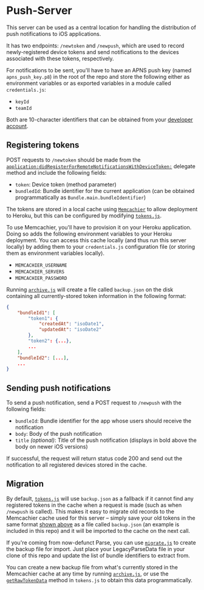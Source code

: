 # Push-Server

This server can be used as a central location for handling the distribution of push notifications to iOS applications.

It has two endpoints: `/newtoken` and `/newpush`, which are used to record newly-registered device tokens and send notifications to the devices associated with these tokens, respectively.

For notifications to be sent, you'll have to have an APNS push key (named `apns_push_key.p8`) in the root of the repo and store the following either as environment variables or as exported variables in a module called `credentials.js`:

- `keyId`
- `teamId`

Both are 10-character identifiers that can be obtained from your [developer account](https://developer.apple.com/account/).

## Registering tokens
POST requests to `/newtoken` should be made from the [`application:didRegisterForRemoteNotificationsWithDeviceToken:`](https://developer.apple.com/documentation/uikit/uiapplicationdelegate/1622958-application?language=swift) delegate method and include the following fields:

- `token`: Device token (method parameter)
- `bundledId`: Bundle identifier for the current application (can be obtained programmatically as `Bundle.main.bundleIdentifier`)

The tokens are stored in a local cache using [`Memcachier`](https://devcenter.heroku.com/articles/memcachier) to allow deployment to Heroku, but this can be configured by modifying [`tokens.js`](tokens.js).

To use Memcachier, you'll have to provision it on your Heroku application. Doing so adds the following environment variables to your Heroku deployment. You can access this cache locally (and thus run this server locally) by adding them to your `credentials.js` configuration file (or storing them as environment variables locally).

- `MEMCACHIER_USERNAME`
- `MEMCACHIER_SERVERS`
- `MEMCACHIER_PASSWORD`

Running [`archive.js`](archive.js) will create a file called `backup.json` on the disk containing all currently-stored token information in the following format:

```json
{
    "bundleId1": [
        "token1": {
            "createdAt": "isoDate1",
            "updatedAt": "isoDate2"
        },
        "token2": {...},
        ...
    ],
    "bundleId2": [...],
    ...
}
```

## Sending push notifications
To send a push notification, send a POST request to `/newpush` with the following fields:

- `bundleId`: Bundle identifier for the app whose users should receive the notification
- `body`: Body of the push notification
- `title` *(optional)*: Title of the push notification (displays in bold above the body on newer iOS versions)

If successful, the request will return status code 200 and send out the notification to all registered devices stored in the cache.

## Migration

By default, [`tokens.js`](tokens.js) will use `backup.json` as a fallback if it cannot find any registered tokens in the cache when a request is made (such as when `/newpush` is called). This makes it easy to migrate old records to the Memcachier cache used for this server – simply save your old tokens in the same format [shown above](#registering-tokens) as a file called `backup.json` (an example is included in this repo) and it will be imported to the cache on the next call.

If you're coming from now-defunct Parse, you can use [`migrate.js`](migrate.js) to create the backup file for import. Just place your LegacyParseData file in your clone of this repo and update the list of bundle identifiers to extract from.

You can create a new backup file from what's currently stored in the Memcachier cache at any time by running [`archive.js`](archive.js), or use the [`getRawTokenData`](tokens.js#L93) method in `tokens.js` to obtain this data programmatically.